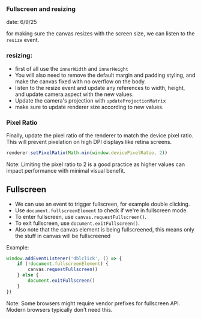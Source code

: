 ### Fullscreen and resizing
date: 6/9/25

for making sure the canvas resizes with the screen size, we can listen to the `resize` event.

### resizing:
- first of all use the `innerWidth` and `innerHeight`
- You will also need to remove the default margin and padding styling, and make the canvas fixed with no overflow on the body.
- listen to the resize event and update any references to width, height, and update camera.aspect with the new values.
- Update the camera's projection with `updateProjectionMatrix`
- make sure to update renderer size according to new values.

### Pixel Ratio 
Finally, update the pixel ratio of the renderer to match the device pixel ratio. This will prevent pixelation on high DPI displays like retina screens.

```js
renderer.setPixelRatio(Math.min(window.devicePixelRatio, 2))
```

Note: Limiting the pixel ratio to 2 is a good practice as higher values can impact performance with minimal visual benefit.

## Fullscreen
- We can use an event to trigger fullscreen, for example double clicking.
- Use `document.fullscreenElement` to check if we're in fullscreen mode.
- To enter fullscreen, use `canvas.requestFullscreen()`.
- To exit fullscreen, use `document.exitFullscreen()`.
- Also note that the canvas element is being fullscreened, this means only the stuff in canvas will be fullscreened

Example:
```js
window.addEventListener('dblclick', () => {
    if (!document.fullscreenElement) {
        canvas.requestFullscreen()
    } else {
        document.exitFullscreen()
    }
})
```

Note: Some browsers might require vendor prefixes for fullscreen API. Modern browsers typically don't need this.
